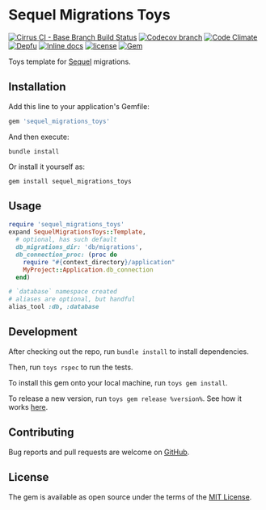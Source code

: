 # Sequel Migrations Toys

[![Cirrus CI - Base Branch Build Status](https://img.shields.io/cirrus/github/AlexWayfer/sequel_migrations_toys?style=flat-square)](https://cirrus-ci.com/github/AlexWayfer/sequel_migrations_toys)
[![Codecov branch](https://img.shields.io/codecov/c/github/AlexWayfer/sequel_migrations_toys/master.svg?style=flat-square)](https://codecov.io/gh/AlexWayfer/sequel_migrations_toys)
[![Code Climate](https://img.shields.io/codeclimate/maintainability/AlexWayfer/sequel_migrations_toys.svg?style=flat-square)](https://codeclimate.com/github/AlexWayfer/sequel_migrations_toys)
[![Depfu](https://img.shields.io/depfu/AlexWayfer/sequel_migrations_toys?style=flat-square)](https://depfu.com/repos/github/AlexWayfer/sequel_migrations_toys)
[![Inline docs](https://inch-ci.org/github/AlexWayfer/sequel_migrations_toys.svg?branch=master)](https://inch-ci.org/github/AlexWayfer/sequel_migrations_toys)
[![license](https://img.shields.io/github/license/AlexWayfer/sequel_migrations_toys.svg?style=flat-square)](https://github.com/AlexWayfer/sequel_migrations_toys/blob/master/LICENSE.txt)
[![Gem](https://img.shields.io/gem/v/sequel_migrations_toys.svg?style=flat-square)](https://rubygems.org/gems/sequel_migrations_toys)

Toys template for [Sequel](https://sequel.jeremyevans.net/) migrations.

## Installation

Add this line to your application's Gemfile:

```ruby
gem 'sequel_migrations_toys'
```

And then execute:

```shell
bundle install
```

Or install it yourself as:

```shell
gem install sequel_migrations_toys
```

## Usage

```ruby
require 'sequel_migrations_toys'
expand SequelMigrationsToys::Template,
  # optional, has such default
  db_migrations_dir: 'db/migrations',
  db_connection_proc: (proc do
    require "#{context_directory}/application"
    MyProject::Application.db_connection
  end)

# `database` namespace created
# aliases are optional, but handful
alias_tool :db, :database
```

## Development

After checking out the repo, run `bundle install` to install dependencies.

Then, run `toys rspec` to run the tests.

To install this gem onto your local machine, run `toys gem install`.

To release a new version, run `toys gem release %version%`.
See how it works [here](https://github.com/AlexWayfer/gem_toys#release).

## Contributing

Bug reports and pull requests are welcome on [GitHub](https://github.com/AlexWayfer/sequel_migrations_toys).

## License

The gem is available as open source under the terms of the
[MIT License](https://opensource.org/licenses/MIT).
